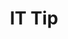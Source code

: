 ---
title: "IT Tip"
layout: category
permalink: /it-tip
author_profile: true
taxonomy: IT Tip
sidebar:
  nav: "categories"
pagination:
  enabled: true
  category: it-tip
  permalink: /:num/
  per_page: 6
  sort_reverse: true
---